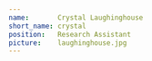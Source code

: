 ```yaml
---
name:       Crystal Laughinghouse
short_name: crystal
position:   Research Assistant
picture:    laughinghouse.jpg
---
```

